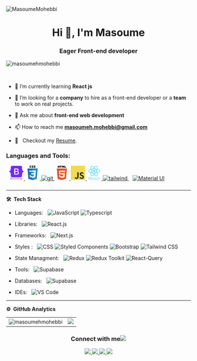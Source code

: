 
![MasoumeMohebbi](https://github.com/masoumehmohebbi/masoumehmohebbi/assets/88876100/3d46feab-5876-424a-a1f7-4a8f8c09148d)

<h1 align="center">Hi 👋, I'm Masoume</h1>
<h3 align="center">Eager Front-end developer</h3>
<!-- <img align="right" alt="Coding" width="400" src="https://media1.giphy.com/media/RbDKaczqWovIugyJmW/giphy.gif"> -->


<p align="left"> <img src="https://komarev.com/ghpvc/?username=masoumehmohebbi&label=Profile%20views&color=0e75b6&style=flat" alt="masoumehmohebbi" /> </p>

<p align="left"> <a href="https://twitter.com/" target="blank"><img src="https://img.shields.io/twitter/follow/?logo=twitter&style=for-the-badge" alt="" /></a> </p>

- 🌱 I’m currently learning **React js**

- 🤝 I’m looking for a **company** to hire as a front-end developer or a **team** to work on real projects.

- 💬 Ask me about **front-end web development**

- 📫 How to reach me **masoumeh.mohebbi@gmail.com**
  
-  📝 &nbsp; Checkout my [Resume](https://drive.google.com/file/d/1PhO3SZmTmDoO83PsWVXZnnjoFy_x1q9z/view?usp=drive_link23).



<h3 align="left">Languages and Tools:</h3>
<p align="left">&nbsp; <a href="https://getbootstrap.com" target="_blank" rel="noreferrer"> <img src="https://raw.githubusercontent.com/devicons/devicon/master/icons/bootstrap/bootstrap-plain-wordmark.svg" alt="bootstrap" width="40" height="40"/> </a> <a href="https://www.w3schools.com/css/" target="_blank" rel="noreferrer"> <img src="https://raw.githubusercontent.com/devicons/devicon/master/icons/css3/css3-original-wordmark.svg" alt="css3" width="40" height="40"/> </a> <a href="https://git-scm.com/" target="_blank" rel="noreferrer"> <img src="https://www.vectorlogo.zone/logos/git-scm/git-scm-icon.svg" alt="git" width="40" height="40"/> </a> <a href="https://www.w3.org/html/" target="_blank" rel="noreferrer"> <img src="https://raw.githubusercontent.com/devicons/devicon/master/icons/html5/html5-original-wordmark.svg" alt="html5" width="40" height="40"/> </a> <a href="https://developer.mozilla.org/en-US/docs/Web/JavaScript" target="_blank" rel="noreferrer"> <img src="https://raw.githubusercontent.com/devicons/devicon/master/icons/javascript/javascript-original.svg" alt="javascript" width="40" height="40"/> </a> <a href="https://reactjs.org/" target="_blank" rel="noreferrer"> <img src="https://raw.githubusercontent.com/devicons/devicon/master/icons/react/react-original-wordmark.svg" alt="react" width="40" height="40"/> </a> <a href="https://tailwindcss.com/" target="_blank" rel="noreferrer"> <img src="https://www.vectorlogo.zone/logos/tailwindcss/tailwindcss-icon.svg" alt="tailwind" width="40" height="40"/> </a>
<a href="https://mui.com/" target="_blank"><img style="margin: 10px" src="https://profilinator.rishav.dev/skills-assets/mui.png" alt="Material UI" height="50" /></a>  </p>
 

***
**🛠 &nbsp;Tech Stack**

- Languages: &nbsp;
  ![JavaScript](https://img.shields.io/badge/-JavaScript-333333?style=flat&logo=javascript)
  ![Typescript](https://img.shields.io/badge/-Typescript-333333?style=flat&logo=Typescript)

- Libraries: &nbsp;
  ![React.js](https://img.shields.io/badge/-React.js-333333?style=flat&logo=React.js)
  
- Frameworks: &nbsp;
  ![Next.js](https://img.shields.io/badge/-Next.js-333333?style=flat&logo=Next.js)

- Styles : &nbsp;
  ![CSS](https://img.shields.io/badge/-CSS-333333?style=flat&logo=css3) ![Styled Components](https://img.shields.io/badge/-Styled_Components-333333?style=flat&logo=styled-components)   ![Bootstrap](https://img.shields.io/badge/-Bootstrap-333333?style=flat&logo=bootstrap)  ![Tailwind CSS](https://img.shields.io/badge/-Tailwind_CSS-333333?style=flat&logo=tailwind-css)  
   
- State Managment: &nbsp;
  ![Redux](https://img.shields.io/badge/-Redux-333333?style=flat&logo=redux)  ![Redux Toolkit](https://img.shields.io/badge/-Redux_Toolkit-333333?style=flat&logo=redux)  ![React-Query](https://img.shields.io/badge/-React_Query-333333?style=flat&logo=react-query)

- Tools:  &nbsp;
  ![Supabase](https://img.shields.io/badge/-Supabase-333333?style=flat&logo=supabase)

- Databases:  &nbsp;
  ![Supabase](https://img.shields.io/badge/-Supabase-333333?style=flat&logo=supabase)

- IDEs: &nbsp;
  ![VS Code](https://img.shields.io/badge/-VS%20Code-333333?style=flat&logo=visual-studio-code&logoColor=007ACC)

***  ***
  
  **⚙️ &nbsp;GitHub Analytics**
<table style="width:100%">
  <tr>
    <td> <img src="https://github-readme-stats.vercel.app/api?username=masoumehmohebbi&show_icons=true&theme=dark&locale=en&hide_border=true" alt="masoumehmohebbi" /></td>
    <td><img src="https://github-readme-stats.vercel.app/api/top-langs/?username=masoumehmohebbi&theme=dark&hide_border=true&layout=compact"></td>
  </tr>
</table>
<div align="center">
<h3> Connect with me<a href="https://gifyu.com/image/Zy2f"><img src="https://github.com/milaan9/milaan9/blob/main/Handshake.gif" width="60"></a>
</h3> 
  
<p align="center">
<a href="https://linkedin.com/in/masoumemohebbi"><img src="https://img.shields.io/badge/LinkedIn-0077B5?style=for-the-badge&logo=linkedin&logoColor=white"/> </a>
<a href="https://linkedin.com/in/masoumemohebbi"><img src="https://img.shields.io/badge/Telegram-FFA116?style=for-the-badge&logo=telegram&logoColor=white"/> </a>
<a href="https://instagram.com/masoume.frontend.js"><img src="https://img.shields.io/badge/Instagran-E4405F?style=for-the-badge&logo=instagram&logoColor=white"/> </a>
<a href="masoumeh.mohebbi@gmail.com"><img src="https://img.shields.io/badge/Gmail-D14836?style=for-the-badge&logo=gmail&logoColor=white"/> </a>
</p>  
</div>
